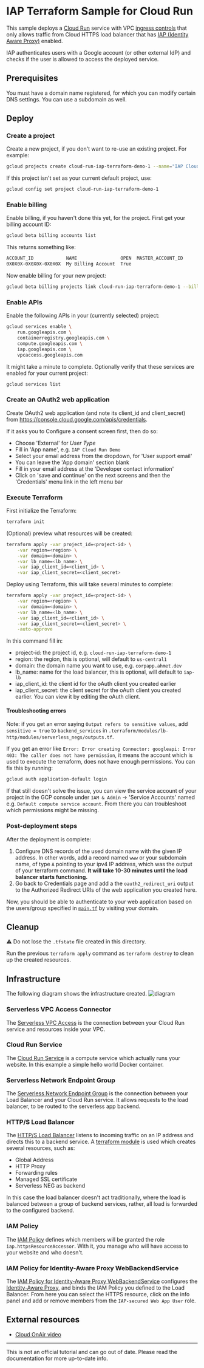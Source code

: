 # IAP Terraform Sample for Cloud Run

This sample deploys a [Cloud Run](https://cloud.run/) service with VPC
[ingress controls] that only allows traffic from Cloud HTTPS load balancer that
has [IAP (Identity Aware Proxy)][iap] enabled.

[iap]: https://cloud.google.com/iap
[ingress controls]: https://cloud.google.com/run/docs/securing/ingress

IAP authenticates users with a Google account (or other external IdP) and
checks if the user is allowed to access the deployed service.

## Prerequisites
You must have a domain name registered, for which you can modify certain DNS settings. You can use a subdomain as well.

## Deploy

### Create a project
Create a new project, if you don't want to re-use an existing project. For example:
```sh
gcloud projects create cloud-run-iap-terraform-demo-1 --name="IAP Cloud Run Demo" --set-as-default
```

If this project isn't set as your current default project, use:
```sh
gcloud config set project cloud-run-iap-terraform-demo-1
```

### Enable billing
Enable billing, if you haven't done this yet, for the project. First get your billing account ID:
```sh
gcloud beta billing accounts list
```

This returns something like:
```sh
ACCOUNT_ID            NAME                OPEN  MASTER_ACCOUNT_ID
0X0X0X-0X0X0X-0X0X0X  My Billing Account  True
```

Now enable billing for your new project:
```sh
gcloud beta billing projects link cloud-run-iap-terraform-demo-1 --billing-account 0X0X0X-0X0X0X-0X0X0X
```

### Enable APIs
Enable the following APIs in your (currently selected) project:

```sh
gcloud services enable \
    run.googleapis.com \
    containerregistry.googleapis.com \
    compute.googleapis.com \
    iap.googleapis.com \
    vpcaccess.googleapis.com
```

It might take a minute to complete. Optionally verify that these services are enabled for your current project:
```sh
gcloud services list
```

### Create an OAuth2 web application
Create OAuth2 web application (and note its client_id and client_secret)
from https://console.cloud.google.com/apis/credentials.

If it asks you to Configure a consent screen first, then do so:
- Choose 'External' for *User Type*
- Fill in 'App name', e.g. `IAP Cloud Run Demo`
- Select your email address from the dropdown, for 'User support email'
- You can leave the 'App domain' section blank  
- Fill in your email address at the 'Developer contact information'
- Click on 'save and continue' on the next screens and then the 'Credentials' menu link in the left menu bar

### Execute Terraform
First initialize the Terraform:

```sh
terraform init
```

(Optional) preview what resources will be created:
```sh
terraform apply -var project_id=<project-id> \
    -var region=<region> \
    -var domain=<domain> \
    -var lb_name=<lb_name> \
    -var iap_client_id=<client_id> \
    -var iap_client_secret=<client_secret>
```

Deploy using Terraform, this will take several minutes to complete:

```sh
terraform apply -var project_id=<project-id> \
    -var region=<region> \
    -var domain=<domain> \
    -var lb_name=<lb_name> \
    -var iap_client_id=<client_id> \
    -var iap_client_secret=<client_secret> \
    -auto-approve
```

In this command fill in:
- project-id: the project id, e.g. `cloud-run-iap-terraform-demo-1`
- region: the region, this is optional, will default to `us-central1`
- domain: the domain name you want to use, e.g. `corpapp.ahmet.dev`
- lb_name: name for the load balancer, this is optional, will default to `iap-lb`
- iap_client_id: the client id for the oAuth client you created earlier
- iap_client_secret: the client secret for the oAuth client you created earlier. You can view it by editing the oAuth client.

#### Troubleshooting errors
Note: if you get an error saying `Output refers to sensitive values`, add `sensitive = true` to `backend_services`
in `.terraform/modules/lb-http/modules/serverless_negs/outputs.tf`.

If you get an error like `Error: Error creating Connector: googleapi: Error 403: The caller does not have permission`,
it means the account which is used to execute the terraform, does not have enough permissions. You can fix this by running:
```sh
gcloud auth application-default login
```

If that still doesn't solve the issue, you can view the service account of your project in the GCP console under
`IAM & Admin` -> 'Service Accounts' named e.g. `Default compute service account`. From there you can troubleshoot which
permissions might be missing.

### Post-deployment steps
After the deployment is complete:

1. Configure DNS records of the used domain name with the given IP address. In other words, add a record named `www` or
   your subdomain name, of type `A` pointing to your ipv4 IP address, which was the output of your terraform command.
   **It will take 10-30 minutes until the load balancer starts functioning.**
1. Go back to Credentials page and add a the `oauth2_redirect_uri` output to the
   Authorized Redirect URIs of the web application you created here.

Now, you should be able to authenticate to your web application based on
the users/group specified in [`main.tf`](./main.tf) by visiting your domain.

## Cleanup

:warning: Do not lose the `.tfstate` file created in this directory.

Run the previous `terraform apply` command as `terraform destroy` to clean up
the created resources.

## Infrastructure
The following diagram shows the infrastructure created.
![diagram](./diagrams/Infrastructure.png)

### Serverless VPC Access Connector
The [Serverless VPC Access][serverless vpc access] is the connection between your Cloud
Run service and resources inside your VPC.

### Cloud Run Service
The [Cloud Run Service][cloud run] is a compute service which actually runs your website.
In this example a simple hello world Docker container.

### Serverless Network Endpoint Group
The [Serverless Network Endpoint Group][serverless neg] is the connection between your Load Balancer and your
Cloud Run service. It allows requests to the load balancer, to be routed to the serverless app backend.

### HTTP/S Load Balancer
The [HTTP/S Load Balancer][load balancer] listens to incoming traffic on an IP address and directs this to a backend
service. A [terraform module][tf lb] is used which creates several resources, such as:
- Global Address
- HTTP Proxy 
- Forwarding rules
- Managed SSL certificate
- Serverless NEG as backend

In this case the load balancer doesn't act traditionally, where the load is balanced between a group of backend
services, rather, all load is forwarded to the configured backend.

### IAM Policy
The [IAM Policy][iam policy] defines which members will be granted the role `iap.httpsResourceAccessor`. With it, you
manage who will have access to your website and who doesn't.

### IAM Policy for Identity-Aware Proxy WebBackendService
The [IAM Policy for Identity-Aware Proxy WebBackendService][iap] configures the [Identity-Aware Proxy][iap], and binds the
IAM Policy you defined to the Load Balancer. From here you can select the HTTPS resource, click on the info panel and
add or remove members from the `IAP-secured Web App User` role.

[serverless vpc access]: https://console.cloud.google.com/networking/connectors
[cloud run]: https://console.cloud.google.com/run
[serverless neg]: https://console.cloud.google.com/compute/networkendpointgroups/list
[load balancer]: https://console.cloud.google.com/net-services/loadbalancing/loadBalancers/list
[tf lb]: https://github.com/terraform-google-modules/terraform-google-lb-http
[iam policy]: https://console.cloud.google.com/iam-admin/roles/details/roles%3Ciap.httpsResourceAccessor
[iap]: https://console.cloud.google.com/security/iap

## External resources
- [Cloud OnAir video](https://www.youtube.com/watch?v=68LmhtvSNZY)

------

This is not an official tutorial and can go out of date. Please read the
documentation for more up-to-date info.
